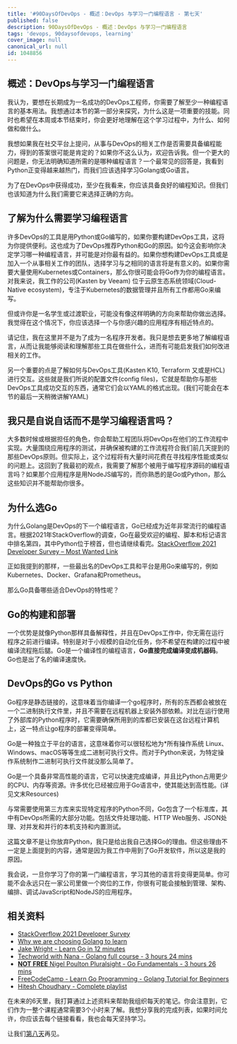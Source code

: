 ```yaml
---
title: '#90DaysOfDevOps - 概述：DevOps 与学习一门编程语言 - 第七天'
published: false
description: 90DaysOfDevOps - 概述：DevOps 与学习一门编程语言
tags: 'devops, 90daysofdevops, learning'
cover_image: null
canonical_url: null
id: 1048856
---
```

## 概述：DevOps与学习一门编程语言

我认为，要想在长期成为一名成功的DevOps工程师，你需要了解至少一种编程语言的基本用法。我想通过本节的第一部分来探究，为什么这是一项重要的技能。同时也希望在本周或本节结束时，你会更好地理解在这个学习过程中，为什么、如何做和做什么。

我想如果我在社交平台上提问，从事与DevOps的相关工作是否需要具备编程能力，得到的答案很可能是肯定的？如果你不这么认为，欢迎告诉我。但一个更大的问题是，你无法明确知道所需的是哪种编程语言？一个最常见的回答是，我看到Python正变得越来越热门，而我们应该选择学习Golang或Go语言。

为了在DevOps中获得成功，至少在我看来，你应该具备良好的编程知识。但我们也该知道为什么我们需要它来选择正确的方向。

## 了解为什么需要学习编程语言

许多DevOps的工具是用Python或Go编写的，如果你要构建DevOps工具，这将为你提供便利。这也成为了DevOps推荐Python和Go的原因。如今这会影响你决定学习哪一种编程语言，并可能是对你最有益的。如果你想构建DevOps工具或是加入一个从事相关工作的团队，选择学习与之相同的语言将是有意义的。如果你需要大量使用Kubernetes或Containers，那么你很可能会将Go作为你的编程语言。对我来说，我工作的公司(Kasten by Veeam) 位于云原生态系统领域(Cloud-Native ecosystem)，专注于Kubernetes的数据管理并且所有工作都用Go来编写。

但或许你是一名学生或过渡职业，可能没有像这样明确的方向来帮助你做出选择。我觉得在这个情况下，你应该选择一个与你感兴趣的应用程序有相近特点的。

请记住，我在这里并不是为了成为一名程序开发者。我只是想去更多地了解编程语言，从而让我能够阅读和理解那些工具在做些什么，进而有可能启发我们如何改进相关的工作。

另一个重要的点是了解如何与DevOps工具(Kasten K10, Terraform 又或是HCL)进行交互。这些就是我们所说的配置文件(config files)，它就是帮助你与那些DevOps工具成功交互的东西，通常它们会以YAML的格式出现。(我们可能会在本节的最后一天稍微讲解YAML)

## 我只是自说自话而不是学习编程语言吗？

大多数时候或根据担任的角色，你会帮助工程团队将DevOps在他们的工作流程中实现。大量围绕应用程序的测试，并确保被构建的工作流程符合我们前几天提到的那些DevOps原则。但实际上，这个过程将有大量时间花费在寻找程序性能或类似的问题上。这回到了我最初的观点，我需要了解那个被用于编写程序源码的编程语言吗？如果那个应用程序是用NodeJS编写的，而你熟悉的是Go或Python，那么这些知识并不能帮助你很多。

## 为什么选Go

为什么Golang是DevOps的下一个编程语言，Go已经成为近年非常流行的编程语言。根据2021年StackOverflow的调查，Go在最受欢迎的编程、脚本和标记语言中排名第四，其中Python位于榜首，但也请继续看完。[StackOverflow 2021 Developer Survey – Most Wanted Link](https://insights.stackoverflow.com/survey/2021#section-most-loved-dreaded-and-wanted-programming-scripting-and-markup-languages)

正如我提到的那样，一些最出名的DevOps工具和平台是用Go来编写的，例如Kubernetes、Docker、Grafana和Prometheus。

那么Go具备哪些适合DevOps的特性呢？

## Go的构建和部署

一个优势是就像Python那样具备解释性，并且在DevOps工作中，你无需在运行程序之前进行编译。特别是对于小规模的自动化任务，你不希望在构建的过程中被编译流程拖后腿。Go是一个编译性的编程语言，**Go直接完成编译变成机器码**。Go也是出了名的编译速度快。

## DevOps的Go vs Python

Go程序是静态链接的，这意味着当你编译一个go程序时，所有的东西都会被放在一个二进制执行文件里，并且不需要在远程机器上安装外部依赖。对比在运行使用了外部库的Python程序时，它需要确保所用到的库都已安装在这台远程计算机上，这一特点让go程序的部署变得简单。

Go是一种独立于平台的语言，这意味着你可以很轻松地为\*所有操作系统 Linux、Windows、macOS等等生成二进制可执行文件。而对于Python来说，为特定操作系统制作二进制可执行文件就没那么简单了。

Go是一个具备非常高性能的语言，它可以快速完成编译，并且比Python占用更少的CPU、内存等资源。许多优化已经被应用于Go语言中，使其能达到高性能。(详见文末Resources)

与常需要使用第三方库来实现特定程序的Python不同，Go包含了一个标准库，其中有DevOps所需的大部分功能。包括文件处理功能、HTTP Web服务、JSON处理、对并发和并行的本机支持和内置测试。

这篇文章不是让你放弃Python，我只是给出我自己选择Go的理由。但这些理由不一定是上面提到的内容，通常是因为我工作中用到了Go开发软件，所以这是我的原因。

我会说，一旦你学习了你的第一门编程语言，学习其他的语言将变得更简单。你可能不会永远只在一家公司里做一个岗位的工作，你很有可能会接触到管理、架构、编排、调试JavaScript和NodeJS的应用程序。

## 相关资料

- [StackOverflow 2021 Developer Survey](https://insights.stackoverflow.com/survey/2021)
- [Why we are choosing Golang to learn](https://www.youtube.com/watch?v=7pLqIIAqZD4&t=9s)
- [Jake Wright - Learn Go in 12 minutes](https://www.youtube.com/watch?v=C8LgvuEBraI&t=312s) 
- [Techworld with Nana - Golang full course - 3 hours 24 mins](https://www.youtube.com/watch?v=yyUHQIec83I) 
- [**NOT FREE** Nigel Poulton Pluralsight - Go Fundamentals - 3 hours 26 mins](https://www.pluralsight.com/courses/go-fundamentals) 
- [FreeCodeCamp -  Learn Go Programming - Golang Tutorial for Beginners](https://www.youtube.com/watch?v=YS4e4q9oBaU&t=1025s) 
- [Hitesh Choudhary - Complete playlist](https://www.youtube.com/playlist?list=PLRAV69dS1uWSR89FRQGZ6q9BR2b44Tr9N) 

在未来的6天里，我打算通过上述资料来帮助我组织每天的笔记。你会注意到，它们作为一整个课程通常需要3个小时来了解。我想分享我的完成列表，如果时间允许，你应该去每个链接看看，我也会每天坚持学习。

让我们[第八天](day08.md)再见。
